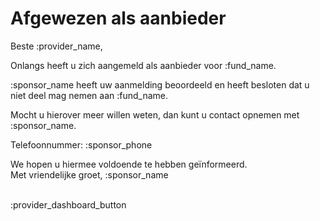 # Afgewezen als aanbieder

Beste :provider_name,
&nbsp;

Onlangs heeft u zich aangemeld als aanbieder voor :fund_name.

:sponsor_name heeft uw aanmelding beoordeeld en heeft besloten dat u niet deel mag nemen aan :fund_name.
&nbsp;

Mocht u hierover meer willen weten, dan kunt u contact opnemen met :sponsor_name.
&nbsp;

Telefoonnummer: :sponsor_phone
&nbsp;

We hopen u hiermee voldoende te hebben geïnformeerd.  
Met vriendelijke groet,
:sponsor_name
&nbsp;  
&nbsp;

:provider_dashboard_button